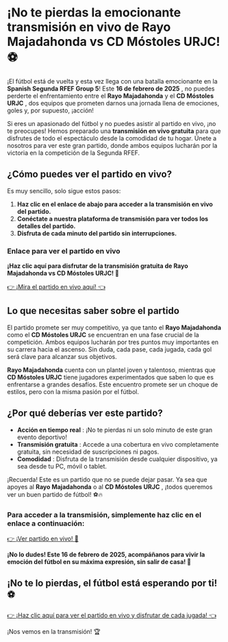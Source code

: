# ¡No te pierdas la emocionante transmisión en vivo de Rayo Majadahonda vs CD Móstoles URJC! ⚽

¡El fútbol está de vuelta y esta vez llega con una batalla emocionante en la **Spanish Segunda RFEF Group 5**! Este **16 de febrero de 2025** , no puedes perderte el enfrentamiento entre el **Rayo Majadahonda** y el **CD Móstoles URJC** , dos equipos que prometen darnos una jornada llena de emociones, goles y, por supuesto, ¡acción!

Si eres un apasionado del fútbol y no puedes asistir al partido en vivo, ¡no te preocupes! Hemos preparado una **transmisión en vivo gratuita** para que disfrutes de todo el espectáculo desde la comodidad de tu hogar. Únete a nosotros para ver este gran partido, donde ambos equipos lucharán por la victoria en la competición de la Segunda RFEF.

## ¿Cómo puedes ver el partido en vivo?

Es muy sencillo, solo sigue estos pasos:

1. **Haz clic en el enlace de abajo para acceder a la transmisión en vivo del partido.**
2. **Conéctate a nuestra plataforma de transmisión para ver todos los detalles del partido.**
3. **Disfruta de cada minuto del partido sin interrupciones.**

### Enlace para ver el partido en vivo

**¡Haz clic aquí para disfrutar de la transmisión gratuita de Rayo Majadahonda vs CD Móstoles URJC! 🚨**

[👉 ¡Mira el partido en vivo aquí! 👈](https://tinyurl.com/livestreamfreeo?st=Rayo+Majadahonda+vs+CD+M%C3%B3stoles+URJC&si=gh)

## Lo que necesitas saber sobre el partido

El partido promete ser muy competitivo, ya que tanto el **Rayo Majadahonda** como el **CD Móstoles URJC** se encuentran en una fase crucial de la competición. Ambos equipos lucharán por tres puntos muy importantes en su carrera hacia el ascenso. Sin duda, cada pase, cada jugada, cada gol será clave para alcanzar sus objetivos.

**Rayo Majadahonda** cuenta con un plantel joven y talentoso, mientras que **CD Móstoles URJC** tiene jugadores experimentados que saben lo que es enfrentarse a grandes desafíos. Este encuentro promete ser un choque de estilos, pero con la misma pasión por el fútbol.

## ¿Por qué deberías ver este partido?

- **Acción en tiempo real** : ¡No te pierdas ni un solo minuto de este gran evento deportivo!
- **Transmisión gratuita** : Accede a una cobertura en vivo completamente gratuita, sin necesidad de suscripciones ni pagos.
- **Comodidad** : Disfruta de la transmisión desde cualquier dispositivo, ya sea desde tu PC, móvil o tablet.

¡Recuerda! Este es un partido que no se puede dejar pasar. Ya sea que apoyes al **Rayo Majadahonda** o al **CD Móstoles URJC** , ¡todos queremos ver un buen partido de fútbol! ⚽🔥

### Para acceder a la transmisión, simplemente haz clic en el enlace a continuación:

[👉 ¡Ver partido en vivo! 🎥](https://tinyurl.com/livestreamfreeo?st=Rayo+Majadahonda+vs+CD+M%C3%B3stoles+URJC&si=gh)

**¡No lo dudes! Este 16 de febrero de 2025, acompáñanos para vivir la emoción del fútbol en su máxima expresión, sin salir de casa! 🚀**

## ¡No te lo pierdas, el fútbol está esperando por ti! ⚽

[👉 ¡Haz clic aquí para ver el partido en vivo y disfrutar de cada jugada! 👈](https://tinyurl.com/livestreamfreeo?st=Rayo+Majadahonda+vs+CD+M%C3%B3stoles+URJC&si=gh)

¡Nos vemos en la transmisión! 🏆
